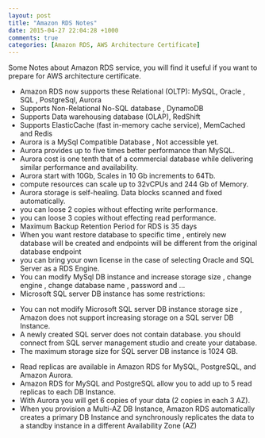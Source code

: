 ```yaml
---
layout: post
title: "Amazon RDS Notes"
date: 2015-04-27 22:04:28 +1000
comments: true
categories: [Amazon RDS, AWS Architecture Certificate]
---
```

 Some Notes about Amazon RDS service, you will find it useful if you want to prepare for AWS architecture certificate.

* Amazon RDS now supports these Relational (OLTP): MySQL, Oracle , SQL , PostgreSql, Aurora
* Supports Non-Relational No-SQL database , DynamoDB
* Supports Data warehousing database (OLAP), RedShift
* Supports ElasticCache (fast in-memory cache service), MemCached and Redis
* Aurora is a MySql Compatible Database , Not accessible yet.
* Aurora provides up to five times better performance than MySQL.
* Aurora cost is one tenth that of a commercial database while delivering similar performance and availability.
* Aurora start with 10Gb, Scales in 10 Gb increments to 64Tb.
* compute resources can scale up to 32vCPUs and 244 Gb of Memory.
* Aurora storage is self-healing. Data blocks scanned and fixed automatically.
* you can loose 2 copies without effecting write performance.
* you can loose 3 copies without effecting read performance.
* Maximum Backup Retention Period for RDS is 35 days
* When you want restore database to specific time , entirely new database will be created and endpoints will be different from the original database endpoint
* you can bring your own license in the case of selecting Oracle and SQL Server as a RDS Engine.
* You can modify MySql DB instance and increase storage size , change engine , change database name , password and ...
* Microsoft SQL server DB instance has some restrictions:
-	 You can not modify Microsoft SQL server DB instance storage size , Amazon does not support increasing storage on a SQL server DB Instance.
-	 A newly created SQL server does not contain database. you should connect from SQL server management studio and create your database.
-	The maximum storage size for SQL server DB instance is 1024 GB.
* Read replicas are available in Amazon RDS for MySQL, PostgreSQL, and Amazon Aurora. 
* Amazon RDS for MySQL and PostgreSQL allow you to add up to 5 read replicas to each DB Instance.
* With Aurora you will get 6 copies of your data (2 copies in each 3 AZ).
* When you provision a Multi-AZ DB Instance, Amazon RDS automatically creates a primary DB Instance and synchronously replicates the data to a standby instance in a different Availability Zone (AZ)
